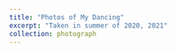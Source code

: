 ```yaml
---
title: "Photos of My Dancing"
excerpt: "Taken in summer of 2020, 2021"
collection: photograph
---
```


